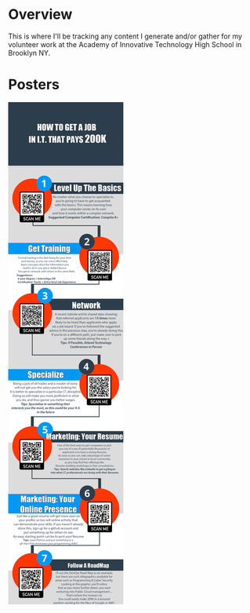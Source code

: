 # Overview

This is where I'll be tracking any content I generate and/or gather
for my volunteer work at the Academy of Innovative Technology High School 
in Brooklyn NY.

# Posters

![Alt text](assets/posters/IT%20RoadMap%20to%20200K.png?raw=true "IT RoadMap to 200K Salary")